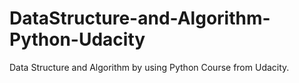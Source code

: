 # DataStructure-and-Algorithm-Python-Udacity
Data Structure and Algorithm by using Python Course from Udacity.
